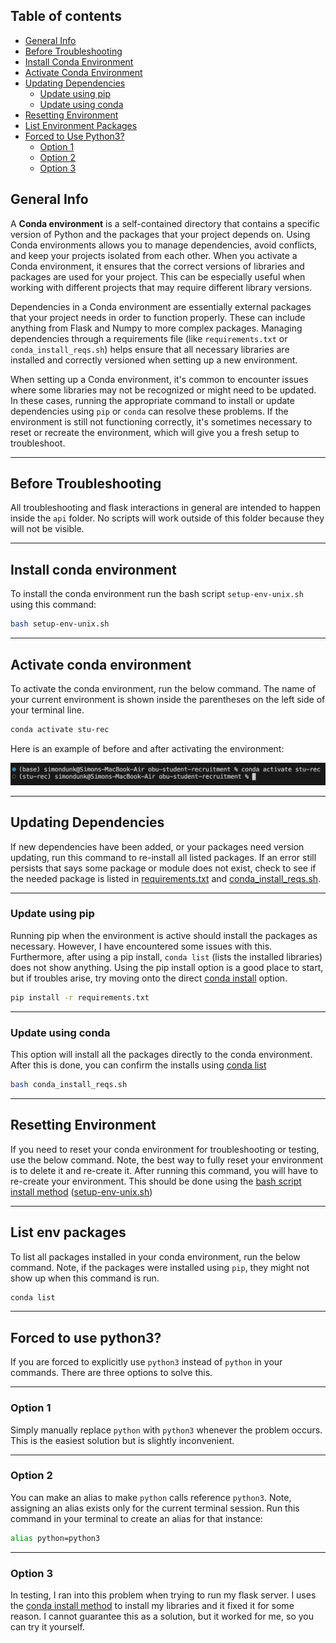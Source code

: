 ## Table of contents
- [General Info](#general-info)
- [Before Troubleshooting](#before-troubleshooting)
- [Install Conda Environment](#install-conda-environment)
- [Activate Conda Environment](#activate-conda-environment)
- [Updating Dependencies](#updating-dependencies)
    - [Update using pip](#update-using-pip)
    - [Update using conda](#update-using-conda)
- [Resetting Environment](#resetting-environment)
- [List Environment Packages](#list-env-packages)
- [Forced to Use Python3?](#forced-to-use-python3)
    - [Option 1](#option-1)
    - [Option 2](#option-2)
    - [Option 3](#option-3)


## General Info
A **Conda environment** is a self-contained directory that contains a specific version of Python and the packages that your project depends on. Using Conda environments allows you to manage dependencies, avoid conflicts, and keep your projects isolated from each other. When you activate a Conda environment, it ensures that the correct versions of libraries and packages are used for your project. This can be especially useful when working with different projects that may require different library versions.


Dependencies in a Conda environment are essentially external packages that your project needs in order to function properly. These can include anything from Flask and Numpy to more complex packages. Managing dependencies through a requirements file (like `requirements.txt` or `conda_install_reqs.sh`) helps ensure that all necessary libraries are installed and correctly versioned when setting up a new environment.


When setting up a Conda environment, it's common to encounter issues where some libraries may not be recognized or might need to be updated. In these cases, running the appropriate command to install or update dependencies using `pip` or `conda` can resolve these problems. If the environment is still not functioning correctly, it's sometimes necessary to reset or recreate the environment, which will give you a fresh setup to troubleshoot.


---


## Before Troubleshooting
All troubleshooting and flask interactions in general are intended to happen inside the `api` folder. No scripts will work outside of this folder because they will not be visible.


---


## Install conda environment
To install the conda environment run the bash script `setup-env-unix.sh` using this command:
```bash
bash setup-env-unix.sh
```


---


## Activate conda environment
To activate the conda environment, run the below command. The name of your current environment is shown inside the parentheses on the left side of your terminal line.


```bash
conda activate stu-rec
```


Here is an example of before and after activating the environment:


![alt text](image.png)


---


## Updating Dependencies
If new dependencies have been added, or your packages need version updating, run this command to re-install all listed packages. If an error still persists that says some package or module does not exist, check to see if the needed package is listed in [requirements.txt](requirements.txt) and [conda_install_reqs.sh](conda_install_reqs.sh).


---


### Update using pip
Running pip when the environment is active should install the packages as necessary. However, I have encountered some issues with this. Furthermore, after using a pip install, `conda list` (lists the installed libraries) does not show anything. Using the pip install option is a good place to start, but if troubles arise, try moving onto the direct [conda install](#update-using-conda) option.


```bash
pip install -r requirements.txt
```


---


### Update using conda
This option will install all the packages directly to the conda environment. After this is done, you can confirm the installs using [conda list](#list-env-packages)


```bash
bash conda_install_reqs.sh
```


---


## Resetting Environment
If you need to reset your conda environment for troubleshooting or testing, use the below command. Note, the best way to fully reset your environment is to delete it and re-create it. After running this command, you will have to re-create your environment. This should be done using the [bash script install method](#install-conda-environment) ([setup-env-unix.sh](setup-env-unix.sh))


---


## List env packages
To list all packages installed in your conda environment, run the below command. Note, if the packages were installed using `pip`, they might not show up when this command is run.


```bash
conda list
```


---


## Forced to use python3?
If you are forced to explicitly use `python3` instead of `python` in your commands. There are three options to solve this.


---


### Option 1
Simply manually replace `python` with `python3` whenever the problem occurs. This is the easiest solution but is slightly inconvenient.


---


### Option 2
You can make an alias to make `python` calls reference `python3`. Note, assigning an alias exists only for the current terminal session. Run this command in your terminal to create an alias for that instance:


```bash
alias python=python3
```


---


### Option 3
In testing, I ran into this problem when trying to run my flask server. I uses the [conda install method](#update-using-conda) to install my libraries and it fixed it for some reason. I cannot guarantee this as a solution, but it worked for me, so you can try it yourself.